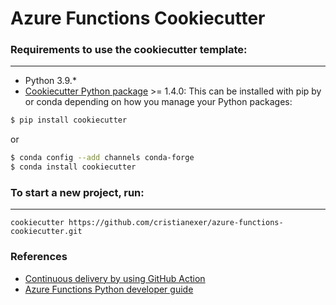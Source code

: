 # Azure Functions Cookiecutter


### Requirements to use the cookiecutter template:
-----------
 - Python 3.9.*
 - [Cookiecutter Python package](http://cookiecutter.readthedocs.org/en/latest/installation.html) >= 1.4.0: This can be installed with pip by or conda depending on how you manage your Python packages:

``` bash
$ pip install cookiecutter
```

or

``` bash
$ conda config --add channels conda-forge
$ conda install cookiecutter
```


### To start a new project, run:
------------

    cookiecutter https://github.com/cristianexer/azure-functions-cookiecutter.git


### References
- [Continuous delivery by using GitHub Action](https://docs.microsoft.com/en-us/azure/azure-functions/functions-how-to-github-actions?tabs=python#prerequisites)
- [Azure Functions Python developer guide](https://docs.microsoft.com/en-us/azure/azure-functions/functions-reference-python?tabs=azurecli-linux%2Capplication-level)